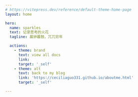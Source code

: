 ```yaml
---
# https://vitepress.dev/reference/default-theme-home-page
layout: home

hero:
  name: sparkles
  text: 记录思考的火花
  tagline: 晨钟暮鼓，兀兀穷年

  actions:
    - theme: brand
      text: view all docs
      link: 
      target: '_self'
    - theme: alt
      text: back to my blog
      link: 'https://ceciliaguo331.github.io/aboutme.html'
      target: '_self'

---
```


<ArticleList />
